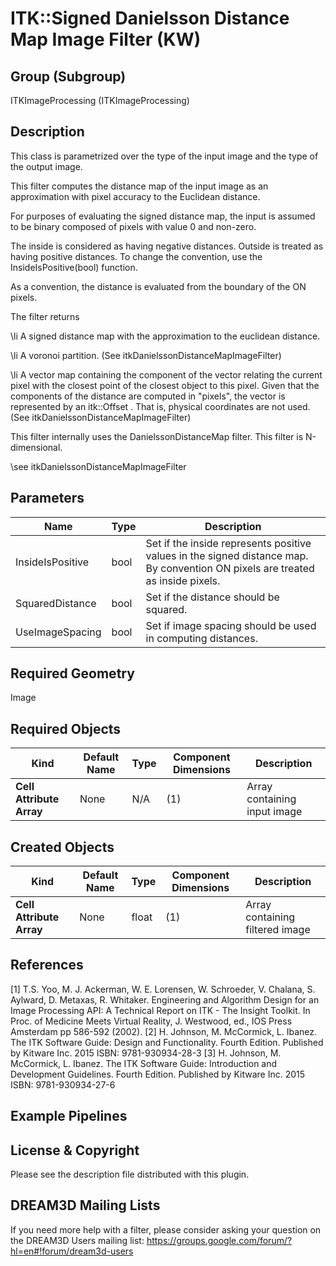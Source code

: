 ITK::Signed Danielsson Distance Map Image Filter (KW) 
===================================

## Group (Subgroup) ##

ITKImageProcessing (ITKImageProcessing)

## Description ##



This class is parametrized over the type of the input image and the type of the output image.

This filter computes the distance map of the input image as an approximation with pixel accuracy to the Euclidean distance.

For purposes of evaluating the signed distance map, the input is assumed to be binary composed of pixels with value 0 and non-zero.

The inside is considered as having negative distances. Outside is treated as having positive distances. To change the convention, use the InsideIsPositive(bool) function.

As a convention, the distance is evaluated from the boundary of the ON pixels.

The filter returns

\li A signed distance map with the approximation to the euclidean distance.

\li A voronoi partition. (See itkDanielssonDistanceMapImageFilter)

\li A vector map containing the component of the vector relating the current pixel with the closest point of the closest object to this pixel. Given that the components of the distance are computed in "pixels", the vector is represented by an itk::Offset . That is, physical coordinates are not used. (See itkDanielssonDistanceMapImageFilter)



This filter internally uses the DanielssonDistanceMap filter. This filter is N-dimensional.

\see itkDanielssonDistanceMapImageFilter

## Parameters ##

| Name | Type | Description |
|------|------|-------------|
| InsideIsPositive | bool| Set if the inside represents positive values in the signed distance map. By convention ON pixels are treated as inside pixels. |
| SquaredDistance | bool| Set if the distance should be squared. |
| UseImageSpacing | bool| Set if image spacing should be used in computing distances. |


## Required Geometry ##

Image

## Required Objects ##

| Kind | Default Name | Type | Component Dimensions | Description |
|------|--------------|------|----------------------|-------------|
| **Cell Attribute Array** | None | N/A | (1)  | Array containing input image

## Created Objects ##

| Kind | Default Name | Type | Component Dimensions | Description |
|------|--------------|------|----------------------|-------------|
| **Cell Attribute Array** | None | float | (1)  | Array containing filtered image

## References ##

[1] T.S. Yoo, M. J. Ackerman, W. E. Lorensen, W. Schroeder, V. Chalana, S. Aylward, D. Metaxas, R. Whitaker. Engineering and Algorithm Design for an Image Processing API: A Technical Report on ITK - The Insight Toolkit. In Proc. of Medicine Meets Virtual Reality, J. Westwood, ed., IOS Press Amsterdam pp 586-592 (2002). 
[2] H. Johnson, M. McCormick, L. Ibanez. The ITK Software Guide: Design and Functionality. Fourth Edition. Published by Kitware Inc. 2015 ISBN: 9781-930934-28-3
[3] H. Johnson, M. McCormick, L. Ibanez. The ITK Software Guide: Introduction and Development Guidelines. Fourth Edition. Published by Kitware Inc. 2015 ISBN: 9781-930934-27-6

## Example Pipelines ##



## License & Copyright ##

Please see the description file distributed with this plugin.

## DREAM3D Mailing Lists ##

If you need more help with a filter, please consider asking your question on the DREAM3D Users mailing list:
https://groups.google.com/forum/?hl=en#!forum/dream3d-users
